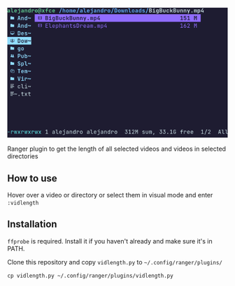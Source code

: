 ![demo](img/demo.gif)

Ranger plugin to get the length of all selected videos and videos in selected directories

## How to use

Hover over a video or directory or select them in visual mode and enter `:vidlength`

## Installation

`ffprobe` is required. Install it if you haven't already and make sure it's in PATH.

Clone this repository and copy `vidlength.py` to `~/.config/ranger/plugins/`

```
cp vidlength.py ~/.config/ranger/plugins/vidlength.py
```

